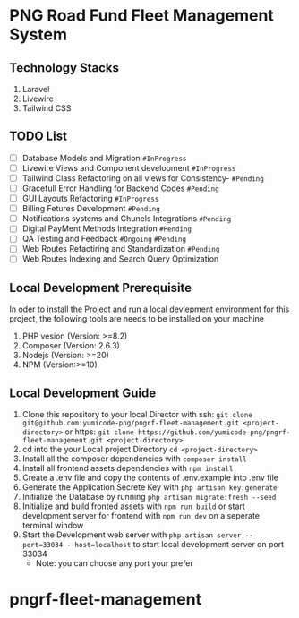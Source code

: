 # PNG Road Fund Fleet Management System

## Technology Stacks
1. Laravel 
2. Livewire
3. Tailwind CSS

## TODO List
   - [ ]  Database Models and Migration `#InProgress`
   - [ ]  Livewire Views and Component development `#InProgress`
   - [ ]  Tailwind Class Refactoring  on all views for Consistency- `#Pending`
   - [ ]  Gracefull Error Handling for Backend Codes `#Pending`
   - [ ]  GUI Layouts Refactoring `#InProgress`
   - [ ]  Billing Fetures Development `#Pending`
   - [ ]  Notifications  systems and Chunels Integrations `#Pending`
   - [ ]  Digital PayMent Methods Integration `#Pending`
   - [ ]  QA Testing and Feedback `#Ongoing` `#Pending`
   - [ ]  Web Routes Refactiring and Standardization `#Pending`
   - [ ]  Web Routes Indexing and Search Query Optimization

## Local Development Prerequisite
In oder to install the Project  and run a local devlepment environment for this project, the following tools are needs to be installed on your machine
1.  PHP vesion (Version: >=8.2)
2.  Composer (Version:  2.6.3)
3.  Nodejs (Version: >=20)
4.  NPM (Version:>=10)

## Local Development Guide
1. Clone this repository to  your local Director  with ssh: ```git clone git@github.com:yumicode-png/pngrf-fleet-management.git <project-directory>``` or  https: ```git clone https://github.com/yumicode-png/pngrf-fleet-management.git <project-directory> ```
2. cd into the your Local project Directory ``cd <project-directory>``
3. Install all the composer dependencies with ``composer install``
4. Install  all frontend assets dependencies with ``npm install``
5.  Create a .env file and copy the contents of .env.example into .env file
6.  Generate the Application Secrete Key with ```php artisan key:generate```
7.  Initialize the Database by running ``php artisan migrate:fresh --seed``
8.  Initialize and build fronted assets with ``npm run build`` or start development server for frontend with ```npm run dev```  on a seperate terminal window
9.  Start the Development web server with ```php artisan server --port=33034 --host=localhost``` to start local development server on port 33034 
    - Note: you can choose any port your prefer

# pngrf-fleet-management
